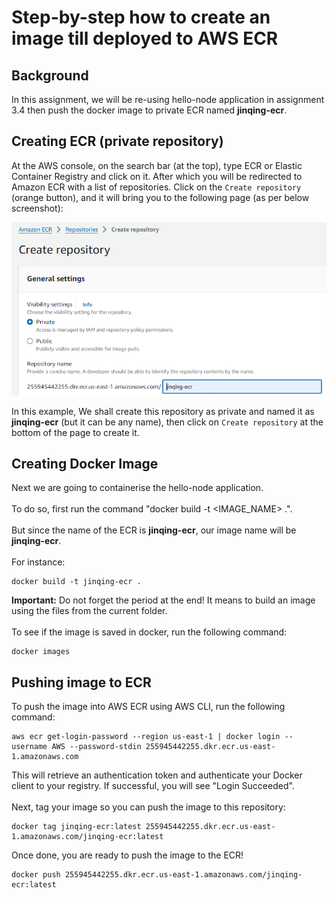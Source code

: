 # Step-by-step how to create an image till deployed to AWS ECR

## Background
In this assignment, we will be re-using hello-node application in assignment 3.4 then push the docker image to private ECR named **jinqing-ecr**.

## Creating ECR (private repository)
At the AWS console, on the search bar (at the top), type ECR or Elastic Container Registry and click on it. After which you will be redirected to Amazon ECR with a list of repositories. Click on the `Create repository` (orange button), and it will bring you to the following page (as per below screenshot):

![image](create-jinqing-ecr.png)

In this example, We shall create this repository as private and named it as **jinqing-ecr** (but it can be any name), then click on `Create repository` at the bottom of the page to create it.

## Creating Docker Image
Next we are going to containerise the hello-node application.
\
\
To do so, first run the command "docker build -t <IMAGE_NAME> .".
\
\
But since the name of the ECR is **jinqing-ecr**, our image name will be **jinqing-ecr**.
\
\
For instance:
``````````````````````````````
docker build -t jinqing-ecr .
``````````````````````````````
**Important:** Do not forget the period at the end! It means to build an image using the files from the current folder.
\
\
To see if the image is saved in docker, run the following command:
``````````````
docker images
``````````````
## Pushing image to ECR
To push the image into AWS ECR using AWS CLI, run the following command:
``````````````````````````````````````````````````````````````````````````````````````````````````````````````````````````````````````````
aws ecr get-login-password --region us-east-1 | docker login --username AWS --password-stdin 255945442255.dkr.ecr.us-east-1.amazonaws.com
``````````````````````````````````````````````````````````````````````````````````````````````````````````````````````````````````````````
This will retrieve an authentication token and authenticate your Docker client to your registry. If successful, you will see "Login Succeeded".
\
\
Next, tag your image so you can push the image to this repository:
``````````````````````````````````````````````````````````````````````````````````````````````
docker tag jinqing-ecr:latest 255945442255.dkr.ecr.us-east-1.amazonaws.com/jinqing-ecr:latest
``````````````````````````````````````````````````````````````````````````````````````````````
Once done, you are ready to push the image to the ECR!
````````````````````````````````````````````````````````````````````````````
docker push 255945442255.dkr.ecr.us-east-1.amazonaws.com/jinqing-ecr:latest
````````````````````````````````````````````````````````````````````````````


